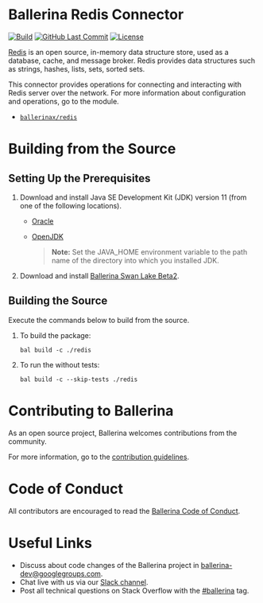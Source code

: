 # Ballerina Redis Connector

[![Build](https://github.com/ballerina-platform/module-ballerinax-redis/workflows/CI/badge.svg)](https://github.com/ballerina-platform/module-ballerinax-redis/actions?query=workflow%3ACI)
[![GitHub Last Commit](https://img.shields.io/github/last-commit/ballerina-platform/module-ballerinax-redis.svg)](https://github.com/ballerina-platform/module-ballerinax-redis/commits/master)
[![License](https://img.shields.io/badge/License-Apache%202.0-blue.svg)](https://opensource.org/licenses/Apache-2.0)

[Redis](https://redis.io/) is an open source, in-memory data structure store, used as a database, cache, and message broker. Redis provides data structures such as strings, hashes, lists, sets, sorted sets.

This connector provides operations for connecting and interacting with Redis server over the network. 
For more information about configuration and operations, go to the module. 
- [`ballerinax/redis`](redis/Module.md)

# Building from the Source
## Setting Up the Prerequisites

1. Download and install Java SE Development Kit (JDK) version 11 (from one of the following locations).

   * [Oracle](https://www.oracle.com/java/technologies/javase-jdk11-downloads.html)

   * [OpenJDK](https://adoptopenjdk.net/)

        > **Note:** Set the JAVA_HOME environment variable to the path name of the directory into which you installed JDK.

2. Download and install [Ballerina Swan Lake Beta2](https://ballerina.io/). 

## Building the Source
Execute the commands below to build from the source.

1. To build the package:
    ```    
    bal build -c ./redis
    ```
2. To run the without tests:
    ```
    bal build -c --skip-tests ./redis
    ```
# Contributing to Ballerina
As an open source project, Ballerina welcomes contributions from the community. 

For more information, go to the [contribution guidelines](https://github.com/ballerina-platform/ballerina-lang/blob/main/CONTRIBUTING.md).

# Code of Conduct
All contributors are encouraged to read the [Ballerina Code of Conduct](https://ballerina.io/code-of-conduct).

# Useful Links
* Discuss about code changes of the Ballerina project in [ballerina-dev@googlegroups.com](mailto:ballerina-dev@googlegroups.com).
* Chat live with us via our [Slack channel](https://ballerina.io/community/slack/).
* Post all technical questions on Stack Overflow with the [#ballerina](https://stackoverflow.com/questions/tagged/ballerina) tag.
